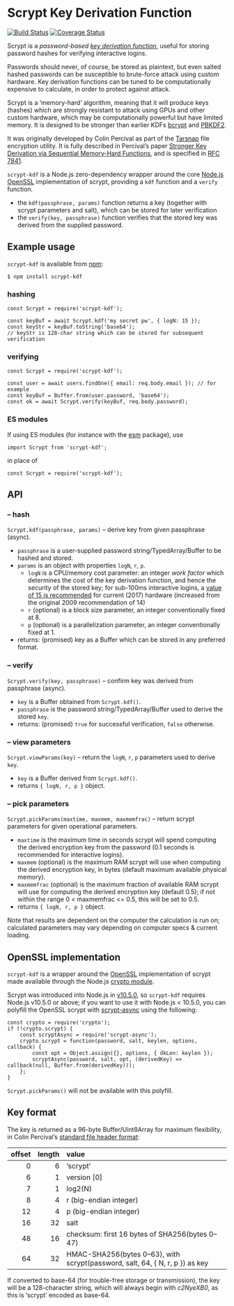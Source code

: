 Scrypt Key Derivation Function
==============================

[![Build Status](https://travis-ci.org/chrisveness/scrypt-kdf.svg?branch=master)](https://travis-ci.org/chrisveness/scrypt-kdf)
[![Coverage Status](https://coveralls.io/repos/github/chrisveness/scrypt-kdf/badge.svg?branch=master)](https://coveralls.io/github/chrisveness/scrypt-kdf?branch=master)

Scrypt is a *password-based [key derivation function](https://en.wikipedia.org/wiki/Key_derivation_function)*, useful for storing password hashes for verifying interactive logins.

Passwords should never, of course, be stored as plaintext, but even salted hashed passwords can be susceptible to brute-force attack using custom hardware. Key derivation functions can be tuned to be computationally expensive to calculate, in order to protect against attack.

Scrypt is a ‘memory-hard’ algorithm, meaning that it will produce keys (hashes) which are strongly resistant to attack using GPUs and other custom hardware, which may be computationally powerful but have limited memory. It is designed to be stronger than earlier KDFs [bcrypt](PBKDF2) and  [PBKDF2](https://en.wikipedia.org/wiki/PBKDF2).

It was originally developed by Colin Percival as part of the [Tarsnap](http://www.tarsnap.com/scrypt.html) file encryption utility. It is fully described in Percival’s paper [Stronger Key Derivation via Sequential Memory-Hard Functions](http://www.tarsnap.com/scrypt/scrypt.pdf), and is specified in [RFC 7841](https://tools.ietf.org/html/rfc7914).

`scrypt-kdf` is a Node.js zero-dependency wrapper around the core [Node.js OpenSSL](https://nodejs.org/api/crypto.html#crypto_crypto_scrypt_password_salt_keylen_options_callback) implementation of scrypt, providing a `kdf` function and a `verify` function.

- the `kdf(passphrase, params)` function returns a key (together with scrypt parameters and salt), which can be stored for later verification
- the `verify(key, passphrase)` function verifies that the stored key was derived from the supplied password.


Example usage
-------------
 
`scrypt-kdf` is available from [npm](https://www.npmjs.com/package/scrypt-kdf):
 
    $ npm install scrypt-kdf

### hashing

    const Scrypt = require('scrypt-kdf');
    
    const keyBuf = await Scrypt.kdf('my secret pw', { logN: 15 });
    const keyStr = keyBuf.toString('base64');
    // keyStr is 128-char string which can be stored for subsequent verification

### verifying

    const Scrypt = require('scrypt-kdf');

    const user = await users.findOne({ email: req.body.email }); // for example
    const keyBuf = Buffer.from(user.password, 'base64');
    const ok = await Scrypt.verify(keyBuf, req.body.password);

### ES modules

If using ES modules (for instance with the [esm](https://www.npmjs.com/package/esm) package), use

    import Scrypt from 'scrypt-kdf';

in place of

    const Scrypt = require('scrypt-kdf');

API
---

### – hash

`Scrypt.kdf(passphrase, params)` – derive key from given passphrase (async).

- `passphrase` is a user-supplied password string/TypedArray/Buffer to be hashed and stored.
- `params` is an object with properties `logN`, `r`, `p`.
  - `logN` is a CPU/memory cost parameter: an integer *work factor* which determines the cost of the key derivation function, and hence the security of the stored key; for sub-100ms interactive logins, a [value of 15 is recommended](https://blog.filippo.io/the-scrypt-parameters/) for current (2017) hardware (increased from the original 2009 recommendation of 14)
  - `r` (optional) is a block size parameter, an integer conventionally fixed at 8.
  - `p` (optional) is a parallelization parameter, an integer conventionally fixed at 1.
- returns: (promised) key as a Buffer which can be stored in any preferred format.

### – verify

`Scrypt.verify(key, passphrase)` – confirm key was derived from passphrase (async).

- `key` is a Buffer obtained from `Scrypt.kdf()`.
- `passphrase` is the password string/TypedArray/Buffer used to derive the stored `key`.
- returns: (promised) `true` for successful verification, `false` otherwise.

### – view parameters

`Scrypt.viewParams(key)` – return the `logN`, `r`, `p` parameters used to derive `key`.

- `key` is a Buffer derived from `Scrypt.kdf()`.
- returns `{ logN, r, p }` object.

### – pick parameters

`Scrypt.pickParams(maxtime, maxmem, maxmemfrac)` – return scrypt parameters for given operational parameters.

- `maxtime` is the maximum time in seconds scrypt will spend computing the derived encryption key from the password (0.1 seconds is recommended for interactive logins).
- `maxmem` (optional) is the maximum RAM scrypt will use when computing the derived encryption key, in bytes (default maximum available physical memory).
- `maxmemfrac` (optional) is the maximum fraction of available RAM scrypt will use for computing the derived encryption key (default 0.5); if not within the range 0 < maxmemfrac <= 0.5, this will be set to 0.5.
- returns `{ logN, r, p }` object.

Note that results are dependent on the computer the calculation is run on; calculated parameters may vary depending on computer specs & current loading.


OpenSSL implementation
----------------------

`scrypt-kdf` is a wrapper around the [OpenSSL](https://www.openssl.org/docs/manmaster/man7/scrypt.html) implementation of scrypt made available through the Node.js [crypto module](https://nodejs.org/api/crypto.html#crypto_crypto_scrypt_password_salt_keylen_options_callback).

Scrypt was introduced into Node.js in [v10.5.0](https://nodejs.org/en/blog/release/v10.5.0/), so `scrypt-kdf` requires Node.js v10.5.0 or above; if you want to use it with Node.js < 10.5.0, you can polyfill the OpenSSL scrypt with [scrypt-async](https://www.npmjs.com/package/scrypt-async) using the following:

    const crypto = require('crypto');
    if (!crypto.scrypt) {
        const scryptAsync = require('scrypt-async');
        crypto.scrypt = function(password, salt, keylen, options, callback) {
            const opt = Object.assign({}, options, { dkLen: keylen });
            scryptAsync(password, salt, opt, (derivedKey) => callback(null, Buffer.from(derivedKey))); 
        };
    }

`Scrypt.pickParams()` will not be available with this polyfill.


Key format
----------

The key is returned as a 96-byte Buffer/Uint8Array for maximum flexibility, in Colin Percival’s [standard file header format](https://github.com/Tarsnap/scrypt/blob/master/FORMAT):

| offset | length | value
| -----: | -----: | :----
|      0 |      6 | ‘scrypt’
|      6 |      1 | version [0]
|      7 |      1 | log2(N)
|      8 |      4 | r (big-endian integer)
|     12 |      4 | p (big-endian integer)
|     16 |     32 | salt
|     48 |     16 | checksum: first 16 bytes of SHA256(bytes 0–47)
|     64 |     32 | HMAC-SHA256(bytes 0–63), with scrypt(password, salt, 64, { N, r, p }) as key

If converted to base-64 (for trouble-free storage or transmission), the key will be a 128-character string, which will always begin with *c2NyeXB0*, as this is ‘scrypt’ encoded as base-64.
